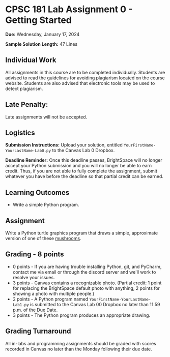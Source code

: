 # CPSC 181 Lab Assignment 0 - Getting Started

**Due:** Wednesday, January 17, 2024

**Sample Solution Length:** 47 Lines

## Individual Work

All assignments in this course are to be completed individually. Students are advised to read the guidelines for avoiding plagiarism located on the course website. Students are also advised that electronic tools may be used to detect plagiarism.

## Late Penalty:

Late assignments will not be accepted.

## Logistics

**Submission Instructions:** Upload your solution, entitled `YourFirstName-YourLastName-Lab0.py` to the Canvas Lab 0 Dropbox.

**Deadline Reminder:** Once this deadline passes, BrightSpace will no longer accept your Python submission and you will no longer be able to earn credit. Thus, if you are not able to fully complete the assignment, submit whatever you have before the deadline so that partial credit can be earned.

## Learning Outcomes

- Write a simple Python program.

## Assignment

Write a Python turtle graphics program that draws a simple, approximate version of one of these [mushrooms](https://www.shihoriobata.com/blog/easy-mushroom-drawing-ideas/).

## Grading - 8 points

- 0 points - If you are having trouble installing Python, git, and PyCharm, contact me via email or through the discord server and we'll work to resolve your issues.
- 3 points - Canvas contains a recognizable photo.
  (Partial credit: 1 point for replacing the BrightSpace default photo with anything, 2 points for showing a photo with multiple people.)
- 2 points - A Python program named `YourFirstName-YourLastName-Lab1.py` is submitted to the Canvas Lab 00 Dropbox no later than 11:59 p.m. of the Due Date.
- 3 points - The Python program produces an appropriate drawing.

## Grading Turnaround

All in-labs and programming assignments should be graded with scores recorded in Canvas no later than the Monday following their due date.
